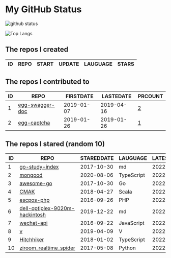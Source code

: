 # My GitHub Status

<img src="https://github-readme-stats-1.yihong0618.vercel.app/api?username=jc-lathander&show_icons=true&&&hide_title=true&count_private=true" alt="github status" />

![Top Langs](https://github-readme-stats-1.yihong0618.vercel.app/api/top-langs/?username=jc-lathander&layout=compact)

<!--START_SECTION:my_github-->
## The repos I created
| ID | REPO | START | UPDATE | LAUGUAGE | STARS |
|----|------|-------|--------|----------|-------|

## The repos I contributed to
| ID |                                REPO                                | FIRSTDATE  | LASTEDATE  |                                          PRCOUNT                                           |
|----|--------------------------------------------------------------------|------------|------------|--------------------------------------------------------------------------------------------|
|  1 | [egg-swagger-doc](https://github.com/Yanshijie-EL/egg-swagger-doc) | 2019-01-07 | 2019-04-16 | [2](https://github.com/Yanshijie-EL/egg-swagger-doc/pulls?q=is%3Apr+author%3Ajc-lathander) |
|  2 | [egg-captcha](https://github.com/Raoul1996/egg-captcha)            | 2019-01-26 | 2019-01-26 | [1](https://github.com/Raoul1996/egg-captcha/pulls?q=is%3Apr+author%3Ajc-lathander)        |

## The repos I stared (random 10)
| ID |                                             REPO                                              | STAREDDATE |  LAUGUAGE  | LATESTUPDATE |
|----|-----------------------------------------------------------------------------------------------|------------|------------|--------------|
|  1 | [go-study-index](https://github.com/unknwon/go-study-index)                                   | 2017-10-30 | md         | 2022-03-15   |
|  2 | [mongood](https://github.com/renzholy/mongood)                                                | 2020-08-06 | TypeScript | 2022-03-11   |
|  3 | [awesome-go](https://github.com/avelino/awesome-go)                                           | 2017-10-30 | Go         | 2022-03-16   |
|  4 | [CMAK](https://github.com/yahoo/CMAK)                                                         | 2018-04-27 | Scala      | 2022-03-15   |
|  5 | [escpos-php](https://github.com/mike42/escpos-php)                                            | 2016-09-26 | PHP        | 2022-03-15   |
|  6 | [dell-optiplex-9020m-hackintosh](https://github.com/mingcheng/dell-optiplex-9020m-hackintosh) | 2019-12-22 | md         | 2022-01-31   |
|  7 | [wechat-api](https://github.com/node-webot/wechat-api)                                        | 2016-09-22 | JavaScript | 2022-03-04   |
|  8 | [v](https://github.com/vlang/v)                                                               | 2019-04-09 | V          | 2022-03-15   |
|  9 | [Hitchhiker](https://github.com/brookshi/Hitchhiker)                                          | 2018-01-02 | TypeScript | 2022-03-15   |
| 10 | [ziroom_realtime_spider](https://github.com/facert/ziroom_realtime_spider)                    | 2017-05-08 | Python     | 2022-03-04   |

<!--END_SECTION:my_github-->
